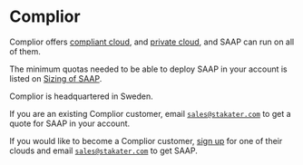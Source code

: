 # Complior

Complior offers [compliant cloud](https://www.complior.se/compliance-platform/compliant-cloud/), and [private cloud](https://www.complior.se/compliance-platform/private-secure-cloud/), and SAAP can run on all of them.

The minimum quotas needed to be able to deploy SAAP in your account is listed on [Sizing of SAAP](../../for-administrators/plan-your-environment/sizing.md).

Complior is headquartered in Sweden.

If you are an existing Complior customer, email [`sales@stakater.com`](mailto:sales@stakater.com) to get a quote for SAAP in your account.

If you would like to become a Complior customer, [sign up](https://www.complior.se/compliance-platform/) for one of their clouds and email [`sales@stakater.com`](mailto:sales@stakater.com) to get SAAP.
